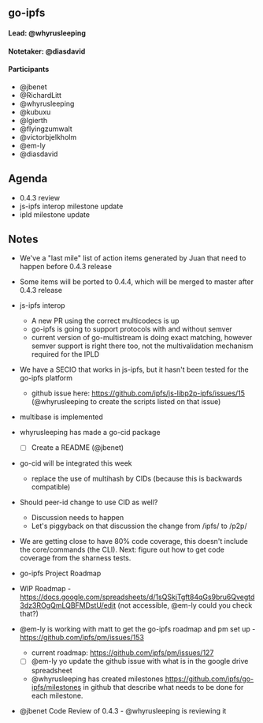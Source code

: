 ## go-ipfs

#### Lead: @whyrusleeping
#### Notetaker: @diasdavid

#### Participants
 - @jbenet
 - @RichardLitt
 - @whyrusleeping
 - @kubuxu
 - @lgierth
 - @flyingzumwalt
 - @victorbjelkholm
 - @em-ly
 - @diasdavid

## Agenda
  - 0.4.3 review
  - js-ipfs interop milestone update
  - ipld milestone update

## Notes

- We've a "last mile" list of action items generated by Juan that need to happen before 0.4.3 release
- Some items will be ported to 0.4.4, which will be merged to master after 0.4.3 release
- js-ipfs interop
  - A new PR using the correct multicodecs is up
  - go-ipfs is going to support protocols with and without semver
  - current version of go-multistream is doing exact matching, however semver support is right there too, not the multivalidation mechanism required for the IPLD 

- We have a SECIO that works in js-ipfs, but it hasn't been tested for the go-ipfs platform
  - github issue here: https://github.com/ipfs/js-libp2p-ipfs/issues/15 (@whyrusleeping to create the scripts listed on that issue)
- multibase is implemented
- whyrusleeping has made a go-cid package
  - [ ] Create a README (@jbenet)
- go-cid will be integrated this week
  - replace the use of multihash by CIDs (because this is backwards compatible)
- Should peer-id change to use CID as well?
  - Discussion needs to happen
  - Let's piggyback on that discussion the change from /ipfs/ to /p2p/
- We are getting close to have 80% code coverage, this doesn't include the core/commands (the CLI). Next: figure out how to get code coverage from the sharness tests.
- go-ipfs Project Roadmap
- WIP Roadmap - https://docs.google.com/spreadsheets/d/1sQSkjTgft84qGs9bru6Qvegtd3dz3ROgQmLQBFMDstU/edit (not accessible, @em-ly could you check that?)
- @em-ly is working with matt to get the go-ipfs roadmap and pm set up - https://github.com/ipfs/pm/issues/153
     - current roadmap: https://github.com/ipfs/pm/issues/127
     - [ ] @em-ly yo update the github issue with what is in the google drive spreadsheet
     - @whyrusleeping has created milestones https://github.com/ipfs/go-ipfs/milestones in github that describe what needs to be done for each milestone.
- @jbenet Code Review of 0.4.3 - @whyrusleeping is reviewing it
